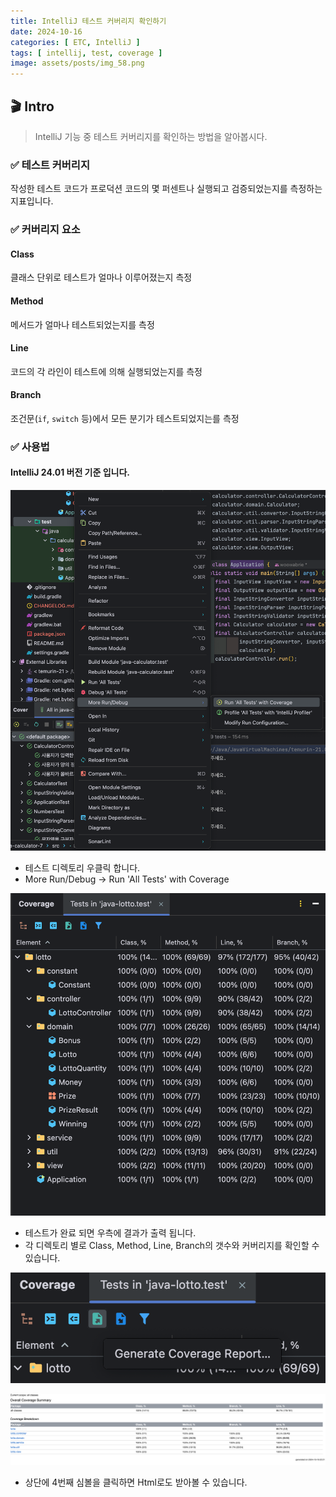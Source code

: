 ```yaml
---
title: IntelliJ 테스트 커버리지 확인하기
date: 2024-10-16
categories: [ ETC, IntelliJ ]
tags: [ intellij, test, coverage ]
image: assets/posts/img_58.png
---
```


## 🎬 Intro
> IntelliJ 기능 중 테스트 커버리지를 확인하는 방법을 알아봅시다.

### ✅ 테스트 커버리지
작성한 테스트 코드가 프로덕션 코드의 몇 퍼센트나 실행되고 검증되었는지를 측정하는 지표입니다.

### ✅ 커버리지 요소

#### Class
클래스 단위로 테스트가 얼마나 이루어졌는지 측정

#### Method
메서드가 얼마나 테스트되었는지를 측정

#### Line
코드의 각 라인이 테스트에 의해 실행되었는지를 측정

#### Branch
조건문(`if`, `switch` 등)에서 모든 분기가 테스트되었지는를 측정

### ✅ 사용법

#### IntelliJ 24.01 버전 기준 입니다.

![img.png](/assets/posts/img_57.png)
- 테스트 디렉토리 우클릭 합니다.
- More Run/Debug -> Run 'All Tests' with Coverage

![img.png](/assets/posts/img_59.png)
- 테스트가 완료 되면 우측에 결과가 출력 됩니다.
- 각 디렉토리 별로 Class, Method, Line, Branch의 갯수와 커버리지를 확인할 수 있습니다.

![img_1.png](/assets/posts/img_60.png)

![img_2.png](/assets/posts/img_61.png)

- 상단에 4번째 심볼을 클릭하면 Html로도 받아볼 수 있습니다.





